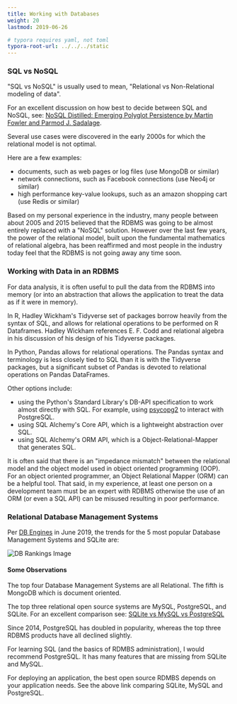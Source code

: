 ```yaml
---
title: Working with Databases
weight: 20
lastmod: 2019-06-26

# typora requires yaml, not toml
typora-root-url: ../../../static
---
```


### SQL vs NoSQL

"SQL vs NoSQL" is usually used to mean, "Relational vs Non-Relational modeling of data".

For an excellent discussion on how best to decide between SQL and NoSQL, see: [NoSQL Distilled: Emerging Polyglot Persistence by Martin Fowler and Parmod J. Sadalage](https://www.amazon.com/NoSQL-Distilled-Emerging-Polyglot-Persistence/dp/0321826620/).

Several use cases were discovered in the early 2000s for which the relational model is not optimal.

Here are a few examples:

- documents, such as web pages or log files (use MongoDB or similar)
- network connections, such as Facebook connections (use Neo4j or similar)
- high performance key-value lookups, such as an amazon shopping cart (use Redis or similar)

Based on my personal experience in the industry, many people between about 2005 and 2015 believed that the RDBMS was going to be almost entirely replaced with a "NoSQL" solution.  However over the last few years, the power of the relational model, built upon the fundamental mathematics of relational algebra, has been reaffirmed and most people in the industry today feel that the RDBMS is not going away any time soon.

### Working with Data in an RDBMS

For data analysis, it is often useful to pull the data from the RDBMS into memory (or into an abstraction that allows the application to treat the data as if it were in memory).

In R, Hadley Wickham's Tidyverse set of packages borrow heavily from the syntax of SQL, and allows for relational operations to be performed on R Dataframes.  Hadley Wickham references E. F. Codd and relational algebra in his discussion of his design of his Tidyverse packages.

In Python, Pandas allows for relational operations.  The Pandas syntax and terminology is less closely tied to SQL than it is with the Tidyverse packages, but a significant subset of Pandas is devoted to relational operations on Pandas DataFrames.

Other options include:

- using the Python's Standard Library's DB-API specification to work almost directly with SQL.  For example, using [psycopg2](http://initd.org/psycopg/) to interact with PostgreSQL.
- using SQL Alchemy's Core API, which is a lightweight abstraction over SQL.
- using SQL Alchemy's ORM API, which is a Object-Relational-Mapper that generates SQL.

It is often said that there is an "impedance mismatch" between the relational model and the object model used in object oriented programming (OOP).  For an object oriented programmer, an Object Relational Mapper (ORM) can be a helpful tool.  That said, in my experience, at least one person on a development team must be an expert with RDBMS otherwise the use of an ORM (or even a SQL API) can be misused resulting in poor performance.

### Relational Database Management Systems

Per [DB Engines](https://db-engines.com/en/ranking_trend) in June 2019, the trends for the 5 most popular Database Management Systems and SQLite are:

![DB Rankings Image](/images/DB-Rankings-2019-06.png)

#### Some Observations

The top four Database Management Systems are all Relational.  The fifth is MongoDB which is document oriented.

The top three relational open source systems are MySQL, PostgreSQL, and SQLite.  For an excellent comparison see: [SQLite vs MySQL vs PostgreSQL](<https://www.digitalocean.com/community/tutorials/sqlite-vs-mysql-vs-postgresql-a-comparison-of-relational-database-management-systems>)

Since 2014, PostgreSQL has doubled in popularity, whereas the top three RDBMS products have all declined slightly.

For learning SQL (and the basics of RDMBS administration), I would recommend PostgreSQL.  It has many features that are missing from SQLite and MySQL.  

For deploying an application, the best open source RDMBS depends on your application needs.  See the above link comparing SQLite, MySQL and PostgreSQL.